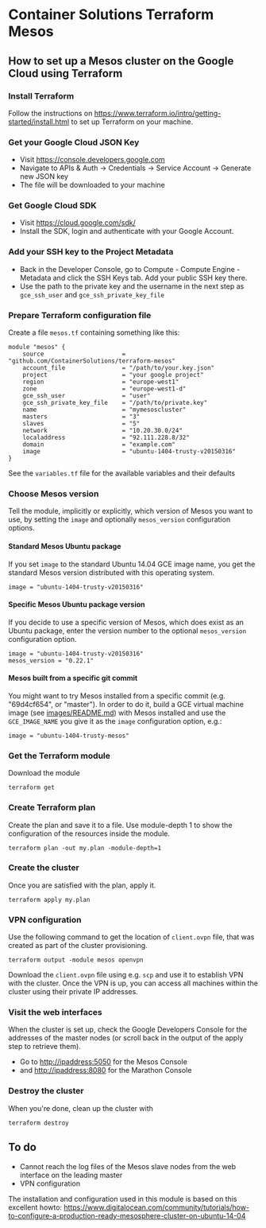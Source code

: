 # Container Solutions Terraform Mesos

## How to set up a Mesos cluster on the Google Cloud using Terraform

### Install Terraform
Follow the instructions on <https://www.terraform.io/intro/getting-started/install.html> to set up Terraform on your machine.

### Get your Google Cloud JSON Key
- Visit https://console.developers.google.com
- Navigate to APIs & Auth -> Credentials -> Service Account -> Generate new JSON key
- The file will be downloaded to your machine

### Get Google Cloud SDK
- Visit https://cloud.google.com/sdk/
- Install the SDK, login and authenticate with your Google Account.

### Add your SSH key to the Project Metadata
- Back in the Developer Console, go to Compute - Compute Engine - Metadata and click the SSH Keys tab. Add your public SSH key there.
- Use the path to the private key and the username in the next step as `gce_ssh_user` and `gce_ssh_private_key_file`

### Prepare Terraform configuration file

Create a file `mesos.tf` containing something like this:

    module "mesos" {
        source                      = "github.com/ContainerSolutions/terraform-mesos"
        account_file                = "/path/to/your.key.json"
        project                     = "your google project"
        region                      = "europe-west1"
        zone                        = "europe-west1-d"
        gce_ssh_user                = "user"
        gce_ssh_private_key_file    = "/path/to/private.key"
        name                        = "mymesoscluster"
        masters                     = "3"
        slaves                      = "5"
        network                     = "10.20.30.0/24"
        localaddress                = "92.111.228.8/32"
        domain                      = "example.com"
        image                       = "ubuntu-1404-trusty-v20150316"
    }

See the `variables.tf` file for the available variables and their defaults

### Choose Mesos version

Tell the module, implicitly or explicitly, which version of Mesos you want to use, by setting the `image` and optionally `mesos_version` configuration options.

#### Standard Mesos Ubuntu package

If you set `image` to the standard Ubuntu 14.04 GCE image name, you get the standard Mesos version distributed with this operating system.

    image = "ubuntu-1404-trusty-v20150316"

#### Specific Mesos Ubuntu package version

If you decide to use a specific version of Mesos, which does exist as an Ubuntu package, enter the version number to the optional `mesos_version` configuration option.

    image = "ubuntu-1404-trusty-v20150316"
    mesos_version = "0.22.1"

#### Mesos built from a specific git commit

You might want to try Mesos installed from a specific commit (e.g. "69d4cf654", or "master"). In order to do it, build a GCE virtual machine image (see [images/README.md](images/README.md)) with Mesos installed and use the `GCE_IMAGE_NAME` you give it as the `image` configuration option, e.g.:
    
    image = "ubuntu-1404-trusty-mesos"

### Get the Terraform module

Download the module

```terraform get```

### Create Terraform plan

Create the plan and save it to a file. Use module-depth 1 to show the configuration of the resources inside the module.

```
terraform plan -out my.plan -module-depth=1
```

### Create the cluster

Once you are satisfied with the plan, apply it.

```
terraform apply my.plan
```

### VPN configuration

Use the following command to get the location of `client.ovpn` file, that was created as part of the cluster provisioning.

```
terraform output -module mesos openvpn
```

Download the `client.ovpn` file using e.g. `scp` and use it to establish VPN with the cluster. Once the VPN is up, you can access all machines within the cluster using their private IP addresses.

### Visit the web interfaces
When the cluster is set up, check the Google Developers Console for the addresses of the master nodes (or scroll back in the output of the apply step to retrieve them).
- Go to <http://ipaddress:5050> for the Mesos Console 
- and <http://ipaddress:8080> for the Marathon Console


### Destroy the cluster
When you're done, clean up the cluster with
```
terraform destroy
```

## To do

- Cannot reach the log files of the Mesos slave nodes from the web interface on the leading master
- VPN configuration



The installation and configuration used in this module is based on this excellent howto: <https://www.digitalocean.com/community/tutorials/how-to-configure-a-production-ready-mesosphere-cluster-on-ubuntu-14-04>

  
